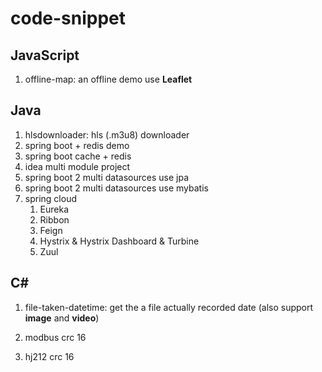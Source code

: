 # code-snippet

## JavaScript

1. offline-map: an offline demo use **Leaflet**


## Java

1. hlsdownloader: hls (.m3u8) downloader
1. spring boot + redis demo
1. spring boot cache + redis
1. idea multi module project
1. spring boot 2 multi datasources use jpa
1. spring boot 2 multi datasources use mybatis
1. spring cloud
    1. Eureka
    1. Ribbon
    1. Feign
    1. Hystrix & Hystrix Dashboard & Turbine
    1. Zuul


## C#

1. file-taken-datetime: get the a file actually recorded date (also support **image** and **video**)

1. modbus crc 16

1. hj212 crc 16

